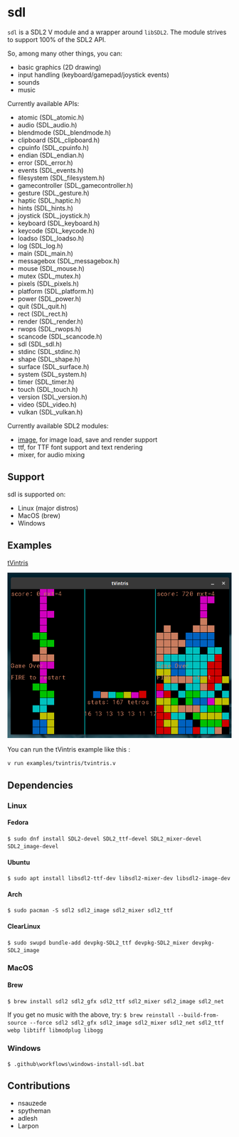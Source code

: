 # sdl

`sdl` is a SDL2 V module and a wrapper around `libSDL2`.
The module strives to support 100% of the SDL2 API.

So, among many other things, you can:
- basic graphics (2D drawing)
- input handling (keyboard/gamepad/joystick events)
- sounds
- music

Currently available APIs:
- atomic         (SDL_atomic.h)
- audio          (SDL_audio.h)
- blendmode      (SDL_blendmode.h)
- clipboard      (SDL_clipboard.h)
- cpuinfo        (SDL_cpuinfo.h)
- endian         (SDL_endian.h)
- error          (SDL_error.h)
- events         (SDL_events.h)
- filesystem     (SDL_filesystem.h)
- gamecontroller (SDL_gamecontroller.h)
- gesture        (SDL_gesture.h)
- haptic         (SDL_haptic.h)
- hints          (SDL_hints.h)
- joystick       (SDL_joystick.h)
- keyboard       (SDL_keyboard.h)
- keycode        (SDL_keycode.h)
- loadso         (SDL_loadso.h)
- log            (SDL_log.h)
- main           (SDL_main.h)
- messagebox     (SDL_messagebox.h)
- mouse          (SDL_mouse.h)
- mutex          (SDL_mutex.h)
- pixels         (SDL_pixels.h)
- platform       (SDL_platform.h)
- power          (SDL_power.h)
- quit           (SDL_quit.h)
- rect           (SDL_rect.h)
- render         (SDL_render.h)
- rwops          (SDL_rwops.h)
- scancode       (SDL_scancode.h)
- sdl            (SDL_sdl.h)
- stdinc         (SDL_stdinc.h)
- shape          (SDL_shape.h)
- surface        (SDL_surface.h)
- system         (SDL_system.h)
- timer          (SDL_timer.h)
- touch          (SDL_touch.h)
- version        (SDL_version.h)
- video          (SDL_video.h)
- vulkan         (SDL_vulkan.h)

Currently available SDL2 modules:
- [image](image/README.md), for image load, save and render support
- ttf, for TTF font support and text rendering
- mixer, for audio mixing

## Support
sdl is supported on:
- Linux (major distros)
- MacOS (brew)
- Windows

## Examples

[tVintris](examples/tvintris)

![tVintris screenshot](/examples/tvintris/images/tvintris.png)

You can run the tVintris example like this :
```
v run examples/tvintris/tvintris.v
```

## Dependencies

### Linux

#### Fedora
`$ sudo dnf install SDL2-devel SDL2_ttf-devel SDL2_mixer-devel SDL2_image-devel`

#### Ubuntu
`$ sudo apt install libsdl2-ttf-dev libsdl2-mixer-dev libsdl2-image-dev`

#### Arch
 `$ sudo pacman -S sdl2 sdl2_image sdl2_mixer sdl2_ttf`

#### ClearLinux
`$ sudo swupd bundle-add devpkg-SDL2_ttf devpkg-SDL2_mixer devpkg-SDL2_image`

### MacOS

#### Brew
`$ brew install sdl2 sdl2_gfx sdl2_ttf sdl2_mixer sdl2_image sdl2_net`

If you get no music with the above, try:
`$ brew reinstall --build-from-source --force sdl2 sdl2_gfx sdl2_image sdl2_mixer sdl2_net sdl2_ttf webp libtiff libmodplug libogg`

### Windows

`$ .github\workflows\windows-install-sdl.bat`

## Contributions

- nsauzede
- spytheman
- adlesh
- Larpon
